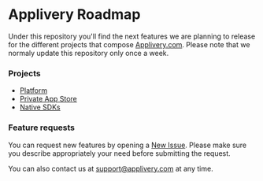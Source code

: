 # Applivery Roadmap

Under this repository you'll find the next features we are planning to release for the different projects that compose [Applivery.com](https://www.applivery.com). Please note that we normaly update this repository only once a week.

### Projects
- [Platform](https://github.com/applivery/roadmap/projects/1)
- [Private App Store](https://github.com/applivery/roadmap/projects/2)
- [Native SDKs](https://github.com/applivery/roadmap/projects/3)

### Feature requests
You can request new features by opening a [New Issue](https://github.com/applivery/roadmap/issues/new).
Please make sure you describe appropriately your need before submitting the request.

You can also contact us at [support@applivery.com](support@applivery.com) at any time.
